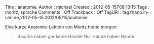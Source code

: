 Title     : anatomie.
Author    : michael
Created   : 2012-05-15T08:13:15
Tags      : moritz, sprache
Comments  : Off
Trackback : Off
TagURI    : tag:fnanp.in-ulm.de,2012-05-15:2012/05/15/anatomie

Eine kurze Anatomie-Lektion von Moritz heute morgen:

> Bäuche haben gar keine Hände! Nur Hände haben Hände.

